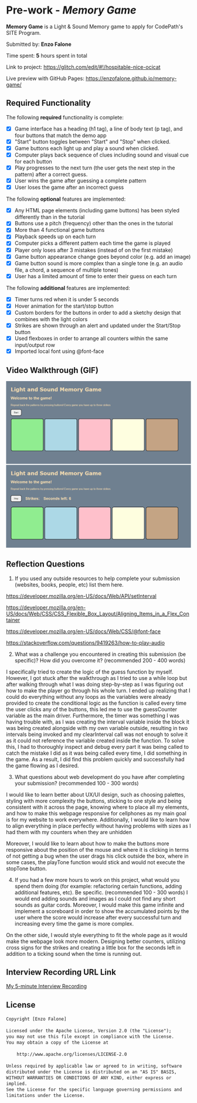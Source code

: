 # Pre-work - *Memory Game*

**Memory Game** is a Light & Sound Memory game to apply for CodePath's SITE Program. 

Submitted by: **Enzo Falone**

Time spent: **5** hours spent in total

Link to project: https://glitch.com/edit/#!/hospitable-nice-ocicat

Live preview with GitHub Pages: https://enzofalone.github.io/memory-game/

## Required Functionality

The following **required** functionality is complete:

* [x] Game interface has a heading (h1 tag), a line of body text (p tag), and four buttons that match the demo app
* [x] "Start" button toggles between "Start" and "Stop" when clicked. 
* [x] Game buttons each light up and play a sound when clicked. 
* [x] Computer plays back sequence of clues including sound and visual cue for each button
* [x] Play progresses to the next turn (the user gets the next step in the pattern) after a correct guess. 
* [x] User wins the game after guessing a complete pattern
* [x] User loses the game after an incorrect guess

The following **optional** features are implemented:

* [x] Any HTML page elements (including game buttons) has been styled differently than in the tutorial
* [x] Buttons use a pitch (frequency) other than the ones in the tutorial
* [x] More than 4 functional game buttons
* [x] Playback speeds up on each turn
* [x] Computer picks a different pattern each time the game is played
* [x] Player only loses after 3 mistakes (instead of on the first mistake)
* [x] Game button appearance change goes beyond color (e.g. add an image)
* [x] Game button sound is more complex than a single tone (e.g. an audio file, a chord, a sequence of multiple tones)
* [x] User has a limited amount of time to enter their guess on each turn

The following **additional** features are implemented:

- [x] Timer turns red when it is under 5 seconds
- [x] Hover animation for the start/stop button
- [x] Custom borders for the buttons in order to add a sketchy design that combines with the light colors
- [x] Strikes are shown through an alert and updated under the Start/Stop button
- [x] Used flexboxes in order to arrange all counters within the same input/output row
- [x] Imported local font using @font-face

## Video Walkthrough (GIF)

![](https://github.com/enzofalone/memory-game/blob/main/memorygame.gif)
![](https://github.com/enzofalone/memory-game/blob/main/memorygame2.gif)

## Reflection Questions
1. If you used any outside resources to help complete your submission (websites, books, people, etc) list them here. 

https://developer.mozilla.org/en-US/docs/Web/API/setInterval

https://developer.mozilla.org/en-US/docs/Web/CSS/CSS_Flexible_Box_Layout/Aligning_Items_in_a_Flex_Container

https://developer.mozilla.org/en-US/docs/Web/CSS/@font-face

https://stackoverflow.com/questions/9419263/how-to-play-audio

2. What was a challenge you encountered in creating this submission (be specific)? How did you overcome it? (recommended 200 - 400 words) 

I specifically tried to create the logic of the guess function by myself. However, I got stuck after the walkthrough as I tried to use a while loop but after walking through what I was doing step-by-step as I was figuring out how to make the player go through his whole turn. I ended up realizing that I could do everything without any loops as the variables were already provided to create the conditional logic as the function is called every time the user clicks any of the buttons, this led me to use the guessCounter variable as the main driver. Furthermore, the timer was something I was having trouble with, as I was creating the interval variable inside the block it was being created alongside with my own variable outside, resulting in two intervals being invoked and my clearInterval call was not enough to solve it as it could not reference the variable created inside the function. To solve this, I had to thoroughly inspect and debug every part it was being called to catch the mistake I did as it was being called every time, I did something in the game. As a result, I did find this problem quickly and successfully had the game flowing as I desired.

3. What questions about web development do you have after completing your submission? (recommended 100 - 300 words) 

I would like to learn better about UX/UI design, such as choosing palettes, styling with more complexity the buttons, sticking to one style and being consistent with it across the page, knowing where to place all my elements, and how to make this webpage responsive for cellphones as my main goal is for my website to work everywhere. Additionally, I would like to learn how to align everything in place perfectly without having problems with sizes as I had them with my counters when they are unhidden

Moreover, I would like to learn about how to make the buttons more responsive about the position of the mouse and where it is clicking in terms of not getting a bug when the user drags his click outside the box, where in some cases, the playTone function would stick and would not execute the stopTone button. 

4. If you had a few more hours to work on this project, what would you spend them doing (for example: refactoring certain functions, adding additional features, etc). Be specific. (recommended 100 - 300 words) 
I would end adding sounds and images as I could not find any short sounds as guitar cords. Moreover, I would make this game infinite and implement a scoreboard in order to show the accumulated points by the user where the score would increase after every successful turn and increasing every time the game is more complex. 

On the other side, I would style everything to fit the whole page as it would make the webpage look more modern. Designing better counters, utilizing cross signs for the strikes and creating a little box for the seconds left in addition to a ticking sound when the time is running out.

## Interview Recording URL Link

[My 5-minute Interview Recording](https://www.loom.com/share/9744249407ea432da6a6ad9011fc4f8f)


## License

    Copyright [Enzo Falone]

    Licensed under the Apache License, Version 2.0 (the "License");
    you may not use this file except in compliance with the License.
    You may obtain a copy of the License at

        http://www.apache.org/licenses/LICENSE-2.0

    Unless required by applicable law or agreed to in writing, software
    distributed under the License is distributed on an "AS IS" BASIS,
    WITHOUT WARRANTIES OR CONDITIONS OF ANY KIND, either express or implied.
    See the License for the specific language governing permissions and
    limitations under the License.
